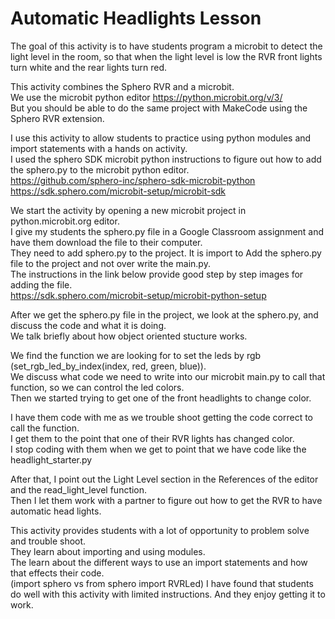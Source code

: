 # Automatic Headlights Lesson

The goal of this activity is to have students program a microbit to detect the light level in the room, so that when the light level is low the RVR front lights turn white and the rear lights turn red.  

This activity combines the Sphero RVR and a microbit.  
We use the microbit python editor  https://python.microbit.org/v/3/   
But you should be able to do the same project with MakeCode using the Sphero RVR extension.  
 
I use this activity to allow students to practice using python modules and import statements with a hands on activity.  
I used the sphero SDK microbit python instructions to figure out how to add the sphero.py to the microbit python editor.  
https://github.com/sphero-inc/sphero-sdk-microbit-python  
https://sdk.sphero.com/microbit-setup/microbit-sdk  

We start the activity by opening a new microbit project in python.microbit.org editor.  
I give my students the sphero.py file in a Google Classroom assignment and have them download the file to their computer.  
They need to add sphero.py to the project.  It is import to Add the sphero.py file to the project and not over write the main.py.  
The instructions in the link below provide good step by step images for adding the file.  
https://sdk.sphero.com/microbit-setup/microbit-python-setup  

After we get the sphero.py file in the project, we look at the sphero.py, and discuss the code and what it is doing.  
We talk briefly about how object oriented stucture works.  

We find the function we are looking for to set the leds by rgb (set_rgb_led_by_index(index, red, green, blue)).  
We discuss what code we need to write into our microbit main.py to call that function, so we can control the led colors.  
Then we started trying to get one of the front headlights to change color.  

I have them code with me as we trouble shoot getting the code correct to call the function.  
I get them to the point that one of their RVR lights has changed color.  
I stop coding with them when we get to point that we have code like the headlight_starter.py

After that, I point out the Light Level section in the References of the editor and the read_light_level function.  
Then I let them work with a partner to figure out how to get the RVR to have automatic head lights. 

This activity provides students with a lot of opportunity to problem solve and trouble shoot.  
They learn about importing and using modules.  
The learn about the different ways to use an import statements and how that effects their code.  
(import sphero vs from sphero import RVRLed)
I have found that students do well with this activity with limited instructions. And they enjoy getting it to work.  
